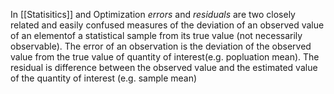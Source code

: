 In [[Statisitics]] and Optimization *errors* and *residuals* are two closely related and easily confused measures of the deviation of an observed value of an elementof a statistical sample from its true value (not necessarily observable). The error of an observation is the deviation of the observed value from the true value of quantity of interest(e.g. popluation mean). The residual is difference between the observed value and the estimated value of the quantity of interest (e.g. sample mean)